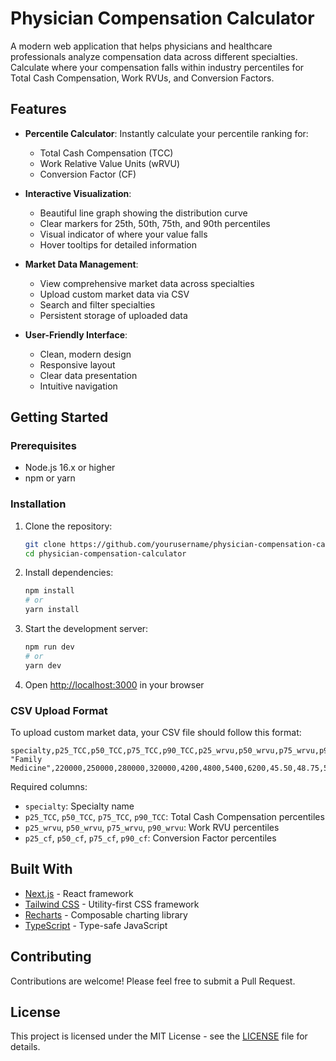 # Physician Compensation Calculator

A modern web application that helps physicians and healthcare professionals analyze compensation data across different specialties. Calculate where your compensation falls within industry percentiles for Total Cash Compensation, Work RVUs, and Conversion Factors.

## Features

- **Percentile Calculator**: Instantly calculate your percentile ranking for:
  - Total Cash Compensation (TCC)
  - Work Relative Value Units (wRVU)
  - Conversion Factor (CF)

- **Interactive Visualization**: 
  - Beautiful line graph showing the distribution curve
  - Clear markers for 25th, 50th, 75th, and 90th percentiles
  - Visual indicator of where your value falls
  - Hover tooltips for detailed information

- **Market Data Management**:
  - View comprehensive market data across specialties
  - Upload custom market data via CSV
  - Search and filter specialties
  - Persistent storage of uploaded data

- **User-Friendly Interface**:
  - Clean, modern design
  - Responsive layout
  - Clear data presentation
  - Intuitive navigation

## Getting Started

### Prerequisites

- Node.js 16.x or higher
- npm or yarn

### Installation

1. Clone the repository:
   ```bash
   git clone https://github.com/yourusername/physician-compensation-calculator.git
   cd physician-compensation-calculator
   ```

2. Install dependencies:
   ```bash
   npm install
   # or
   yarn install
   ```

3. Start the development server:
   ```bash
   npm run dev
   # or
   yarn dev
   ```

4. Open [http://localhost:3000](http://localhost:3000) in your browser

### CSV Upload Format

To upload custom market data, your CSV file should follow this format:

```csv
specialty,p25_TCC,p50_TCC,p75_TCC,p90_TCC,p25_wrvu,p50_wrvu,p75_wrvu,p90_wrvu,p25_cf,p50_cf,p75_cf,p90_cf
"Family Medicine",220000,250000,280000,320000,4200,4800,5400,6200,45.50,48.75,52.00,56.25
```

Required columns:
- `specialty`: Specialty name
- `p25_TCC`, `p50_TCC`, `p75_TCC`, `p90_TCC`: Total Cash Compensation percentiles
- `p25_wrvu`, `p50_wrvu`, `p75_wrvu`, `p90_wrvu`: Work RVU percentiles
- `p25_cf`, `p50_cf`, `p75_cf`, `p90_cf`: Conversion Factor percentiles

## Built With

- [Next.js](https://nextjs.org/) - React framework
- [Tailwind CSS](https://tailwindcss.com/) - Utility-first CSS framework
- [Recharts](https://recharts.org/) - Composable charting library
- [TypeScript](https://www.typescriptlang.org/) - Type-safe JavaScript

## Contributing

Contributions are welcome! Please feel free to submit a Pull Request.

## License

This project is licensed under the MIT License - see the [LICENSE](LICENSE) file for details.
